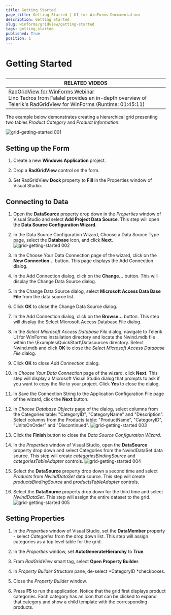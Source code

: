 ```yaml
---
title: Getting Started
page_title: Getting Started | UI for WinForms Documentation
description: Getting Started
slug: winforms/gridview/getting-started
tags: getting,started
published: True
position: 1
---
```


# Getting Started



## 



| RELATED VIDEOS |  
| ------ |
|[RadGridView for WinForms Webinar](http://tv.telerik.com/winforms/webinar/radgridview-for-winforms-webinar)<br>Lino Tadros from Falalel provides an in-depth overview of Telerik's RadGridView for WinForms (Runtime: 01:45:11)|

The example below demonstrates creating a hierarchical grid presenting two tables *Product Category* and *Product Information*.

![grid-getting-started 001](images/grid-getting-started001.png)

## Setting up the Form 

1. Create a new __Windows Application__ project.
            

1. Drop a __RadGridView__ control on the form.
            

1. Set RadGridView __Dock__ property to __Fill__ in the Properties window of Visual Studio.
            

## Connecting to Data

1. Open the __DataSource__ property drop down in the *Properties* window of Visual Studio and select __Add Project Data Source__. This step will open the __Data Source Configuration Wizard__.
            

1. In the Data Source Configuration Wizard, Choose a Data Source Type page, select the __Database__ icon, and click __Next__.
![grid-getting-started 002](images/grid-getting-started002.png)

1. In the Choose Your Data Connection page of the wizard, click on the __New Connection...__ button. This page displays the Add Connection dialog.
            

1. In the Add Connection dialog, click on the __Change...__ button. This will display the Change Data Source dialog.
            

1. In the Change Data Source dialog, select __Microsoft Access Data Base File__ from the data source list.
            

1. Click __OK__ to close the Change Data Source dialog.
            

1. In the Add Connection dialog, click on the __Browse...__ button. This step will display the Select Microsoft Access Database File dialog.
            

1. In the *Select Microsoft Access Database File* dialog, navigate to Telerik UI for WinForms installation directory and locate the Nwind.mdb file within the \Examples\QuickStart\Datasources directory. Select Nwind.mdb and click __OK__ to close the *Select Microsoft Access Database File* dialog.
            

1. Click __OK__ to close *Add Connection* dialog.
            

1. In *Choose Your Data Connection* page of the wizard, click __Next__. This step will display a Microsoft Visual Studio dialog that prompts to ask if you want to copy the file to your project. Click __Yes__ to close the dialog.
            

1. In Save the Connection String to the Application Configuration File page of the wizard, click the __Next__ button.
            

1. In *Choose Database Objects* page of the dialog, select columns from the Categories table: "CategoryID", "CategoryName" and "Description". Select columns from the Products table: "ProductName", "CategoryID", "UnitsOnOrder" and "Discontinued".
![grid-getting-started 003](images/grid-getting-started003.png)

1. Click the __Finish__ button to close the *Data Source Configuration Wizard*.
            

1. In the *Properties* window of Visual Studio, open the __DataSource__ property drop down and select Categories from the NwindDataSet data source. This step will create *categoriesBindingSource* and *categoriesTableAdapter* controls.
![grid-getting-started 004](images/grid-getting-started004.png)

1. Select the __DataSource__ property drop down a second time and select *Products* from *NwindDataSet* data source. This step will create *productsBindingSource* and *productsTableAdapter* controls.
            

1. Select the __DataSource__ property drop down for the third time and select *NwindDataSet*. This step will assign the entire dataset to the grid.
![grid-getting-started 005](images/grid-getting-started005.png)

## Setting Properties

1. In the *Properties* window of Visual Studio, set the __DataMember__ property - select *Categories* from the drop down list. This step will assign categories as a top level table for the grid.
            

1. In the *Properties* window, set __AutoGenerateHierarchy__ to __True__.
            

1. From *RadGridView* smart tag, select __Open Property Builder__.
            

1. In *Property Builder Structure* pane, de-select *CategoryID *checkboxes.
            

1. Close the *Property Builder* window.
            

1. Press __F5__ to run the application. Notice that the grid first displays product categories. Each category has an icon that can be clicked to expand that category and show a child template with the corresponding products.
            
